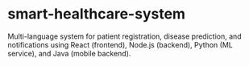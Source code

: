 # smart-healthcare-system
Multi-language system for patient registration, disease prediction, and notifications using React (frontend), Node.js (backend), Python (ML service), and Java (mobile backend).
